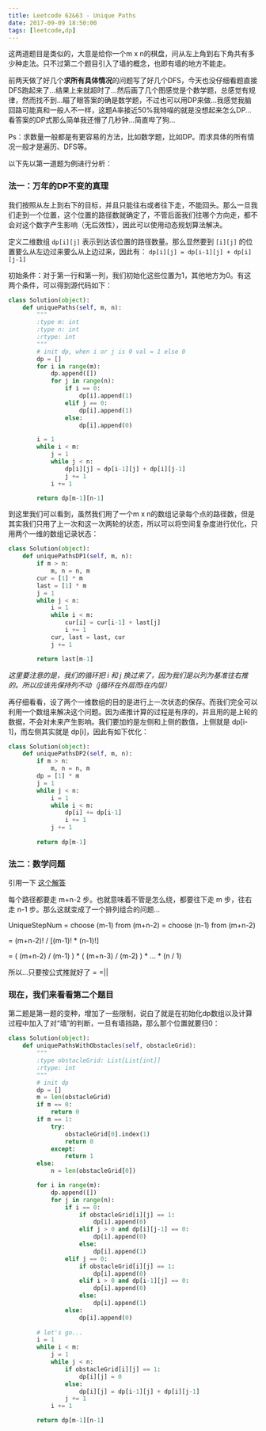 ```yaml
---
title: Leetcode 62&63 - Unique Paths
date: 2017-09-09 18:50:00
tags: [leetcode,dp]
---
```


这两道题目是类似的，大意是给你一个m x n的棋盘，问从左上角到右下角共有多少种走法。只不过第二个题目引入了墙的概念，也即有墙的地方不能走。

前两天做了好几个**求所有具体情况**的问题写了好几个DFS，今天也没仔细看题直接DFS跑起来了...结果上来就超时了…然后画了几个图感觉是个数学题，总感觉有规律，然而找不到...瞄了眼答案的确是数学题，不过也可以用DP来做…我感觉我脑回路可能真和一般人不一样，这题A率接近50%我特喵的就是没想起来怎么DP...看答案的DP式那么简单我还懵了几秒钟...简直哔了狗...

Ps：求数量一般都是有更容易的方法，比如数学题，比如DP。而求具体的所有情况一般才是遍历、DFS等。

以下先以第一道题为例进行分析：

### 法一：万年的DP不变的真理

我们按照从左上到右下的目标，并且只能往右或者往下走，不能回头。那么一旦我们走到一个位置，这个位置的路径数就确定了，不管后面我们往哪个方向走，都不会对这个数字产生影响（无后效性），因此可以使用动态规划算法解决。

定义二维数组 `dp[i][j]` 表示到达该位置的路径数量。那么显然要到 `[i][j]` 的位置要么从左边过来要么从上边过来，因此有： `dp[i][j] = dp[i-1][j] + dp[i][j-1]` 

初始条件：对于第一行和第一列，我们初始化这些位置为1，其他地方为0。有这两个条件，可以得到源代码如下：

```python
class Solution(object):
    def uniquePaths(self, m, n):
        """
        :type m: int
        :type n: int
        :rtype: int
        """
        # init dp, when i or j is 0 val = 1 else 0
        dp = []
        for i in range(m):
            dp.append([])
            for j in range(n):
                if i == 0:
                    dp[i].append(1)
                elif j == 0:
                    dp[i].append(1)
                else:
                    dp[i].append(0)

        i = 1
        while i < m:
            j = 1
            while j < n:
                dp[i][j] = dp[i-1][j] + dp[i][j-1]
                j += 1
            i += 1

        return dp[m-1][n-1]
```

到这里我们可以看到，虽然我们用了一个m x n的数组记录每个点的路径数，但是其实我们只用了上一次和这一次两轮的状态，所以可以将空间复杂度进行优化，只用两个一维的数组记录状态：

```python
class Solution(object):
  	def uniquePathsDP1(self, m, n):
        if m > n:
            m, n = n, m
        cur = [1] * m
        last = [1] * m
        j = 1
        while j < n:
            i = 1
            while i < m:
                cur[i] = cur[i-1] + last[j]
                i += 1
            cur, last = last, cur
            j += 1

        return last[m-1]
```

*这里要注意的是，我们的循环把 i 和 j 换过来了，因为我们是以列为基准往右推的。所以应该先保持列不动（j循环在外层而i在内层）*

再仔细看看，设了两个一维数组的目的是进行上一次状态的保存。而我们完全可以利用一个数组来解决这个问题。因为递推计算的过程是有序的，并且用的是上轮的数据，不会对未来产生影响。我们要加的是左侧和上侧的数值，上侧就是 dp[i-1]，而左侧其实就是 dp[i]，因此有如下优化：

```python
class Solution(object):
  	def uniquePathsDP2(self, m, n):
        if m > n:
            m, n = n, m
        dp = [1] * m
        j = 1
        while j < n:
            i = 1
            while i < m:
                dp[i] += dp[i-1]
                i += 1
            j += 1
        
        return dp[m-1]
```

### 法二：数学问题

引用一下 [这个解答](https://discuss.leetcode.com/topic/5864/simple-c-version-using-math/2)

每个路径都要走 m+n-2 步。也就意味着不管是怎么绕，都要往下走 m 步，往右走 n-1 步。那么这就变成了一个排列组合的问题...

UniqueStepNum = choose (m-1) from (m+n-2) = choose (n-1) from (m+n-2)

= (m+n-2)! / [(m-1)! * (n-1)!]

= ( (m+n-2) / (m-1) ) * ( (m+n-3) / (m-2) ) * ... * (n / 1)

所以...只要按公式推就好了 = =||

### 现在，我们来看看第二个题目

第二题是第一题的变种，增加了一些限制，说白了就是在初始化dp数组以及计算过程中加入了对“墙”的判断，一旦有墙挡路，那么那个位置就要归0：

```python
class Solution(object):
    def uniquePathsWithObstacles(self, obstacleGrid):
        """
        :type obstacleGrid: List[List[int]]
        :rtype: int
        """
        # init dp
        dp = []
        m = len(obstacleGrid)
        if m == 0:
            return 0
        if m == 1:
            try:
                obstacleGrid[0].index(1)
                return 0
            except:
                return 1
        else:
            n = len(obstacleGrid[0])

        for i in range(m):
            dp.append([])
            for j in range(n):
                if i == 0:
                    if obstacleGrid[i][j] == 1:
                        dp[i].append(0)
                    elif j > 0 and dp[i][j-1] == 0:
                        dp[i].append(0)
                    else:
                        dp[i].append(1)
                elif j == 0:
                    if obstacleGrid[i][j] == 1:
                        dp[i].append(0)
                    elif i > 0 and dp[i-1][j] == 0:
                        dp[i].append(0)
                    else:
                        dp[i].append(1)
                else:
                    dp[i].append(0)
        
        # let's go...
        i = 1
        while i < m:
            j = 1
            while j < n:
                if obstacleGrid[i][j] == 1:
                    dp[i][j] = 0
                else:
                    dp[i][j] = dp[i-1][j] + dp[i][j-1]
                j += 1
            i += 1

        return dp[m-1][n-1]
```

